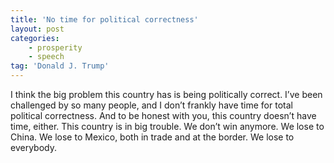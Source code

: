 ```yaml
---
title: 'No time for political correctness'
layout: post
categories:
    - prosperity
    - speech
tag: 'Donald J. Trump'
---
```


I think the big problem this country has is being politically correct. I’ve been challenged by so many people, and I don’t frankly have time for total political correctness. And to be honest with you, this country doesn’t have time, either. This country is in big trouble. We don’t win anymore. We lose to China. We lose to Mexico, both in trade and at the border. We lose to everybody.